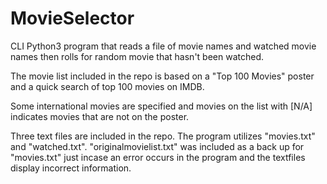 # MovieSelector
CLI Python3 program that reads a file of movie names and watched movie names then rolls for random movie that hasn't been watched.

The movie list included in the repo is based on a "Top 100 Movies" poster and a quick search of top 100 movies on IMDB.

Some international movies are specified and movies on the list with [N/A] indicates movies that are not on the poster.

Three text files are included in the repo. The program utilizes "movies.txt" and "watched.txt". "originalmovielist.txt" was included as a back up for "movies.txt" just incase an error occurs in the program and the textfiles display incorrect information.